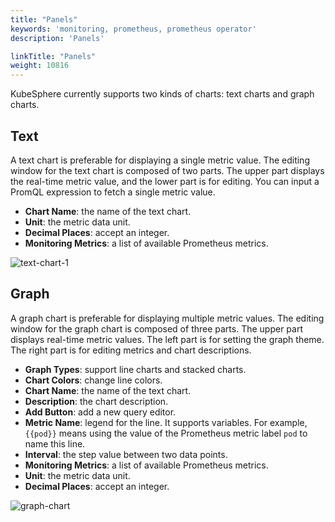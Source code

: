 ```yaml
---
title: "Panels"
keywords: 'monitoring, prometheus, prometheus operator'
description: 'Panels'

linkTitle: "Panels"
weight: 10816
---
```


KubeSphere currently supports two kinds of charts: text charts and graph charts.

## Text

A text chart is preferable for displaying a single metric value. The editing window for the text chart is composed of two parts. The upper part displays the real-time metric value, and the lower part is for editing. You can input a PromQL expression to fetch a single metric value.

- **Chart Name**: the name of the text chart.
- **Unit**: the metric data unit.
- **Decimal Places**: accept an integer.
- **Monitoring Metrics**: a list of available Prometheus metrics.

![text-chart-1](/images/docs/project-user-guide/custom-application-monitoring/text-chart-1.jpg)

## Graph

A graph chart is preferable for displaying multiple metric values. The editing window for the graph chart is composed of three parts. The upper part displays real-time metric values. The left part is for setting the graph theme. The right part is for editing metrics and chart descriptions.

- **Graph Types**: support line charts and stacked charts.
- **Chart Colors**: change line colors.
- **Chart Name**: the name of the text chart.
- **Description**: the chart description.
- **Add Button**: add a new query editor.
- **Metric Name**: legend for the line. It supports variables. For example, `{{pod}}` means using the value of the Prometheus metric label `pod` to name this line.
- **Interval**: the step value between two data points.
- **Monitoring Metrics**: a list of available Prometheus metrics.
- **Unit**: the metric data unit.
- **Decimal Places**: accept an integer.

![graph-chart](/images/docs/project-user-guide/custom-application-monitoring/graph-chart.jpg)